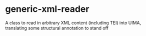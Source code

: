 # generic-xml-reader
A class to read in arbitrary XML content (including TEI) into UIMA, translating some structural annotation to stand off
